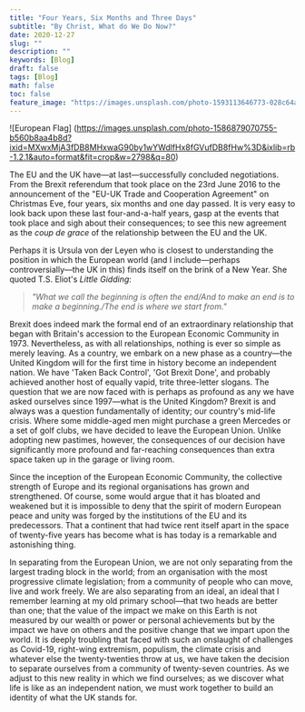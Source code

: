 ```yaml
---
title: "Four Years, Six Months and Three Days"
subtitle: "By Christ, What do We Do Now?"
date: 2020-12-27
slug: ""
description: ""
keywords: [Blog]
draft: false
tags: [Blog]
math: false
toc: false
feature_image: "https://images.unsplash.com/photo-1593113646773-028c64a8f1b8?ixid=MXwxMjA3fDB8MHxwaG90by1wYWdlfHx8fGVufDB8fHw%3D&ixlib=rb-1.2.1&auto=format&fit=crop&w=3150&q=80"
---
```


![European Flag]
(https://images.unsplash.com/photo-1586879070755-b560b8aa4b8d?ixid=MXwxMjA3fDB8MHxwaG90by1wYWdlfHx8fGVufDB8fHw%3D&ixlib=rb-1.2.1&auto=format&fit=crop&w=2798&q=80)

The EU and the UK have—at last—successfully concluded negotiations. From the Brexit referendum that took place on the 23rd June 2016 to the announcement of the "EU-UK Trade and Cooperation Agreement" on Christmas Eve, four years, six months and one day passed. It is very easy to look back upon these last four-and-a-half years, gasp at the events that took place and sigh about their consequences; to see this new agreement as the *coup de grace* of the relationship between the EU and the UK.

Perhaps it is Ursula von der Leyen who is closest to understanding the position in which the European world (and I include—perhaps controversially—the UK in this) finds itself on the brink of a New Year. She quoted T.S. Eliot's *Little Gidding*:

> *"What we call the beginning is often the end/And to make an end is to make a beginning./The end is where we start from."*

Brexit does indeed mark the formal end of an extraordinary relationship that began with Britain's accession to the European Economic Community in 1973. Nevertheless, as with all relationships, nothing is ever so simple as merely leaving. As a country, we embark on a new phase as a country—the United Kingdom will for the first time in history become an independent nation. We have 'Taken Back Control', 'Got Brexit Done', and probably achieved another host of equally vapid, trite three-letter slogans. The question that we are now faced with is perhaps as profound as any we have asked ourselves since 1997—what is the United Kingdom? Brexit is and always was a question fundamentally of identity; our country's mid-life crisis. Where some middle-aged men might purchase a green Mercedes or a set of golf clubs, we have decided to leave the European Union. Unlike adopting new pastimes, however, the consequences of our decision have significantly more profound and far-reaching consequences than extra space taken up in the garage or living room.

Since the inception of the European Economic Community, the collective strength of Europe and its regional organisations has grown and strengthened. Of course, some would argue that it has bloated and weakened but it is impossible to deny that the spirit of modern European peace and unity was forged by the institutions of the EU and its predecessors. That a continent that had twice rent itself apart in the space of twenty-five years has become what is has today is a remarkable and astonishing thing.

In separating from the European Union, we are not only separating from the largest trading block in the world; from an organisation with the most progressive climate legislation; from a community of people who can move, live and work freely. We are also separating from an ideal, an ideal that I remember learning at my old primary school—that two heads are better than one; that the value of the impact we make on this Earth is not measured by our wealth or power or personal achievements but by the impact we have on others and the positive change that we impart upon the world. It is deeply troubling that faced with such an onslaught of challenges as Covid-19, right-wing extremism, populism, the climate crisis and whatever else the twenty-twenties throw at us, we have taken the decision to separate ourselves from a community of twenty-seven countries. As we adjust to this new reality in which we find ourselves; as we discover what life is like as an independent nation, we must work together to build an identity of what the UK stands for.

